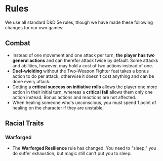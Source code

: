 # Rules

We use all standard D&D 5e rules, though we have made these following changes for our own games:

## Combat

- Instead of one movement and one attack per turn, **the player has two general actions** and can therefor attack twice by default. Some attacks and abilities, however, may hold a cost of two actions instead of one.
- **Duel-wielding** without the Two-Weapon Fighter feat takes a bonus action to do per attack, otherwise it doesn't cost anything and can be done every attack.
- Getting a **critical success on initiative rolls** allows the player one more action in their initial turn, whereas a **critical fail** allows them only one action instead. Bonus actions and reactions are not affected.
- When healing someone who's unconscious, you must spend 1 point of healing on the character if they are unstable.

## Racial Traits

### Warforged

- The **Warforged Resilience** rule has changed: You need to "sleep," you do suffer exhaustion, but magic still can't put you to sleep.
